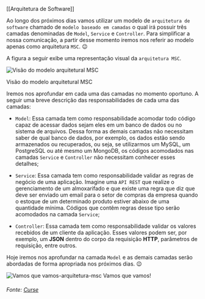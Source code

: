 [[Arquitetura de Software]]


Ao longo dos próximos dias vamos utilizar um modelo de `arquitetura de software` chamado de `modelo baseado em camadas` o qual irá possuir três camadas denominadas de `Model`, `Service` e `Controller`. Para simplificar a nossa comunicação, a partir desse momento iremos nos referir ao modelo apenas como arquitetura `MSC`. 😉

A figura a seguir exibe uma representação visual da `arquitetura MSC`.

![Visão do modelo arquitetural MSC](https://content-assets.betrybe.com/prod/Vis%C3%A3o%20do%20modelo%20arquitetural%20MSC.png)

Visão do modelo arquitetural MSC

Iremos nos aprofundar em cada uma das camadas no momento oportuno. A seguir uma breve descrição das responsabilidades de cada uma das camadas:

-   `Model`: Essa camada tem como responsabilidade acomodar todo código capaz de acessar dados sejam eles em um banco de dados ou no sistema de arquivos. Dessa forma as demais camadas não necessitam saber de qual banco de dados, por exemplo, os dados estão sendo armazenados ou recuperados, ou seja, se utilizarmos um MySQL, um PostgreSQL ou até mesmo um MongoDB, os códigos acomodados nas camadas `Service` e `Controller` não necessitam conhecer esses detalhes;
    
-   `Service`: Essa camada tem como responsabilidade validar as regras de negócio de uma aplicação. Imagine uma `API REST` que realize o gerenciamento de um almoxarifado e que existe uma regra que diz que deve ser enviado um email para o setor de compras da empresa quando o estoque de um determinado produto estiver abaixo de uma quantidade mínima. Códigos que contêm regras desse tipo serão acomodados na camada `Service`;
    
-   `Controller`: Essa camada tem como responsabilidade validar os valores recebidos de um cliente da aplicação. Esses valores podem ser, por exemplo, um **JSON** dentro do corpo da requisição **HTTP**, parâmetros de requisição, entre outros.
    

Hoje iremos nos aprofundar na camada `Model` e as demais camadas serão abordadas de forma apropriada nos próximos dias. 😉

![Vamos que vamos-arquitetura-msc](https://content-assets.betrybe.com/prod/Vamos%20que%20vamos-arquitetura-msc.gif)
Vamos que vamos!


###### Fonte: [Curse](https://app.betrybe.com/learn/course/5e938f69-6e32-43b3-9685-c936530fd326/module/94d0e996-1827-4fbc-bc24-c99fb592925b/section/d8fc0320-73f1-45d4-9f4f-2b6911b176b1/day/6b5ecd71-9499-4ffe-8776-e91e46f93a08/lesson/3e3b6743-ecda-46fd-a28b-9ef81ea78629)
